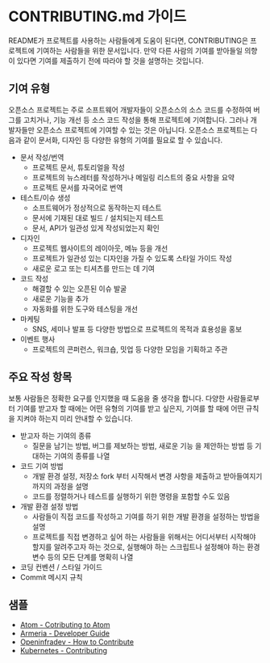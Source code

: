 # CONTRIBUTING.md 가이드

README가 프로젝트를 사용하는 사람들에게 도움이 된다면, CONTRIBUTING은 프로젝트에 기여하는 사람들을 위한 문서입니다. 만약 다른 사람의 기여를 받아들일 의향이 있다면 기여를 제출하기 전에 따라야 할 것을 설명하는 것입니다. 

## 기여 유형

오픈소스 프로젝트는 주로 소프트웨어 개발자들이 오픈소스의 소스 코드를 수정하여 버그를 고치거나, 기능 개선 등 소스 코드 작성을 통해 프로젝트에 기여합니다. 그러나 개발자들만 오픈소스 프로젝트에 기여할 수 있는 것은 아닙니다. 오픈소스 프로젝트는 다음과 같이 문서화, 디자인 등 다양한 유형의 기여를 필요로 할 수 있습니다.

- 문서 작성/번역
    - 프로젝트 문서, 튜토리얼을 작성
    - 프로젝트의 뉴스레터를 작성하거나 메일링 리스트의 중요 사항을 요약
    - 프로젝트 문서를 자국어로 번역
- 테스트/이슈 생성
    - 소프트웨어가 정상적으로 동작하는지 테스트
    - 문서에 기재된 대로 빌드 / 설치되는지 테스트
    - 문서, API가 일관성 있게 작성되었는지 확인
- 디자인 
    - 프로젝트 웹사이트의 레이아웃, 메뉴 등을 개선
    - 프로젝트가 일관성 있는 디자인을 가질 수 있도록 스타일 가이드 작성
    - 새로운 로고 또는 티셔츠를 만드는 데 기여
- 코드 작성
    - 해결할 수 있는 오픈된 이슈 발굴
    - 새로운 기능을 추가
    - 자동화를 위한 도구와 테스팅을 개선
- 마케팅
    - SNS, 세미나 발표 등 다양한 방법으로 프로젝트의 목적과 효용성을 홍보
- 이벤트 행사
    - 프로젝트의 콘퍼런스, 워크숍, 밋업 등 다양한 모임을 기획하고 주관

## 주요 작성 항목
보통 사람들은 정확한 요구를 인지했을 때 도움을 줄 생각을 합니다. 다양한 사람들로부터 기여를 받고자 할 때에는 어떤 유형의 기여를 받고 싶은지, 기여를 할 때에 어떤 규칙을 지켜야 하는지 미리 안내할 수 있습니다.

- 받고자 하는 기여의 종류
    - 질문을 남기는 방법, 버그를 제보하는 방법, 새로운 기능 을 제안하는 방법 등 기대하는 기여의 종류를 나열
- 코드 기여 방법
    - 개발 환경 설정, 저장소 fork 부터 시작해서 변경 사항을 제출하고 받아들여지기까지의 과정을 설명 
    - 코드를 정렬하거나 테스트를 실행하기 위한 명령을 포함할 수도 있음
- 개발 환경 설정 방법
    - 사람들이 직접 코드를 작성하고 기여를 하기 위한 개발 환경을 설정하는 방법을 설명
    - 프로젝트를 직접 변경하고 싶어 하는 사람들을 위해서는 어디서부터 시작해야 할지를 알려주고자 하는 것으로, 실행해야 하는 스크립트나 설정해야 하는 환경 변수 등의 모든 단계를 명확히 나열
- 코딩 컨벤션 / 스타일 가이드
- Commit 메시지 규칙

## 샘플
- [Atom - Cotributing to Atom](https://github.com/atom/atom/blob/master/CONTRIBUTING.md)
- [Armeria - Developer Guide](https://armeria.dev/community/developer-guide/)
- [Openinfradev - How to Contribute](https://github.com/atom/atom/blob/master/CONTRIBUTING.md)
- [Kubernetes - Contributing](https://github.com/kubernetes/community/blob/master/contributors/guide/contributing.md)
